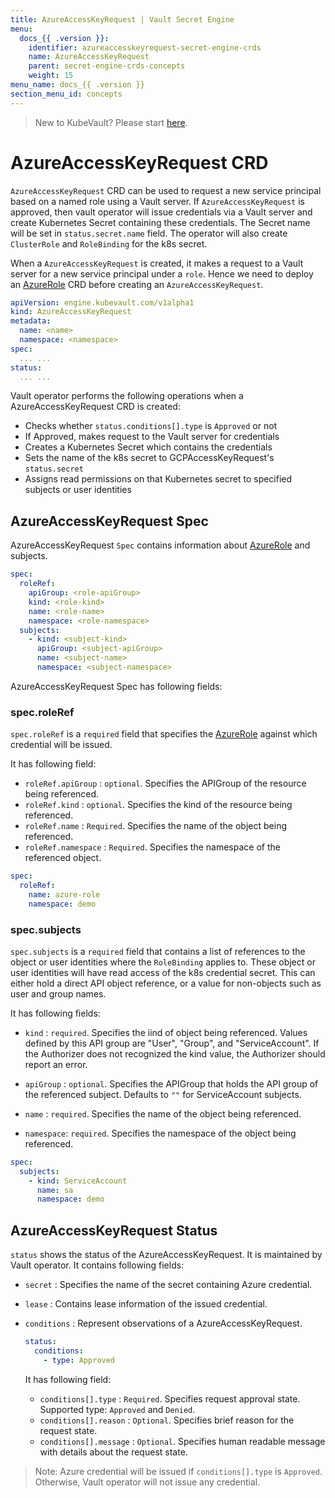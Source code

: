 ```yaml
---
title: AzureAccessKeyRequest | Vault Secret Engine
menu:
  docs_{{ .version }}:
    identifier: azureaccesskeyrequest-secret-engine-crds
    name: AzureAccessKeyRequest
    parent: secret-engine-crds-concepts
    weight: 15
menu_name: docs_{{ .version }}
section_menu_id: concepts
---
```


> New to KubeVault? Please start [here](/docs/concepts/README.md).

# AzureAccessKeyRequest CRD

`AzureAccessKeyRequest` CRD can be used to request a new service principal based 
on a named role using a Vault server. If `AzureAccessKeyRequest` is approved, then vault operator
will issue credentials via a Vault server and create Kubernetes Secret containing these credentials. 
The Secret name will be set in `status.secret.name` field. The operator will also create 
`ClusterRole` and `RoleBinding` for the k8s secret.

When a `AzureAccessKeyRequest` is created, 
it makes a request to a Vault server for a new service principal under a `role`. 
Hence we need to deploy an [AzureRole](/docs/concepts/secret-engine-crds/azure-secret-engine/azurerole.md) 
CRD before creating an `AzureAccessKeyRequest`.

```yaml
apiVersion: engine.kubevault.com/v1alpha1
kind: AzureAccessKeyRequest
metadata:
  name: <name>
  namespace: <namespace>
spec:
  ... ...
status: 
  ... ...
```

Vault operator performs the following operations when a AzureAccessKeyRequest CRD is created:

- Checks whether `status.conditions[].type` is `Approved` or not
- If Approved, makes request to the Vault server for credentials
- Creates a Kubernetes Secret which contains the credentials
- Sets the name of the k8s secret to GCPAccessKeyRequest's `status.secret`
- Assigns read permissions on that Kubernetes secret to specified subjects or user identities


## AzureAccessKeyRequest Spec

AzureAccessKeyRequest `Spec` contains information about [AzureRole](/docs/concepts/secret-engine-crds/azure-secret-engine/azurerole.md) and subjects.

```yaml
spec:
  roleRef:
    apiGroup: <role-apiGroup>
    kind: <role-kind>
    name: <role-name>
    namespace: <role-namespace>
  subjects:
    - kind: <subject-kind>
      apiGroup: <subject-apiGroup>
      name: <subject-name>
      namespace: <subject-namespace>
```

AzureAccessKeyRequest Spec has following fields:

### spec.roleRef

`spec.roleRef` is a `required` field that specifies the [AzureRole](/docs/concepts/secret-engine-crds/azure-secret-engine/azurerole.md) against which credential will be issued.

It has following field:
- `roleRef.apiGroup` : `optional`. Specifies the APIGroup of the resource being referenced.
- `roleRef.kind` : `optional`. Specifies the kind of the resource being referenced.
- `roleRef.name` : `Required`. Specifies the name of the object being referenced.
- `roleRef.namespace` : `Required`. Specifies the namespace of the referenced object.

```yaml
spec:
  roleRef:
    name: azure-role
    namespace: demo
```

### spec.subjects

`spec.subjects` is a `required` field that contains a list of references to the object or 
user identities where the `RoleBinding` applies to. These object or user identities will have
read access of the k8s credential secret. This can either hold a direct API object reference, 
or a value for non-objects such as user and group names.

It has following fields:
- `kind` : `required`. Specifies the iind of object being referenced. Values defined by 
  this API group are "User", "Group", and "ServiceAccount". If the Authorizer does not 
  recognized the kind value, the Authorizer should report an error.

- `apiGroup` : `optional`. Specifies the APIGroup that holds the API group of the referenced subject.
   Defaults to `""` for ServiceAccount subjects.

- `name` : `required`. Specifies the name of the object being referenced.

- `namespace`: `required`. Specifies the namespace of the object being referenced.

```yaml
spec:
  subjects:
    - kind: ServiceAccount
      name: sa
      namespace: demo
```
## AzureAccessKeyRequest Status

`status` shows the status of the AzureAccessKeyRequest. It is maintained by Vault operator. It contains following fields:

- `secret` : Specifies the name of the secret containing Azure credential.

- `lease` : Contains lease information of the issued credential.

- `conditions` : Represent observations of a AzureAccessKeyRequest.

  ```yaml
  status:
    conditions:
      - type: Approved
  ```

  It has following field:

  - `conditions[].type` : `Required`. Specifies request approval state. Supported type: `Approved` and `Denied`.
  - `conditions[].reason` : `Optional`. Specifies brief reason for the request state.
  - `conditions[].message` : `Optional`. Specifies human readable message with details about the request state.

> Note: Azure credential will be issued if `conditions[].type` is `Approved`. Otherwise, Vault operator will not issue any credential.
